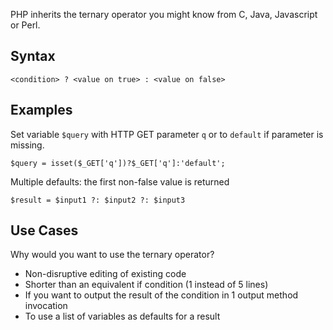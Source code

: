 PHP inherits the ternary operator you might know from C, Java, Javascript or Perl.

## Syntax

    <condition> ? <value on true> : <value on false>

## Examples

Set variable `$query` with HTTP GET parameter `q` or to `default` if parameter is missing.

    $query = isset($_GET['q'])?$_GET['q']:'default';

Multiple defaults: the first non-false value is returned

    $result = $input1 ?: $input2 ?: $input3

## Use Cases

Why would you want to use the ternary operator?

- Non-disruptive editing of existing code
- Shorter than an equivalent if condition (1 instead of 5 lines)
- If you want to output the result of the condition in 1 output method invocation
- To use a list of variables as defaults for a result

